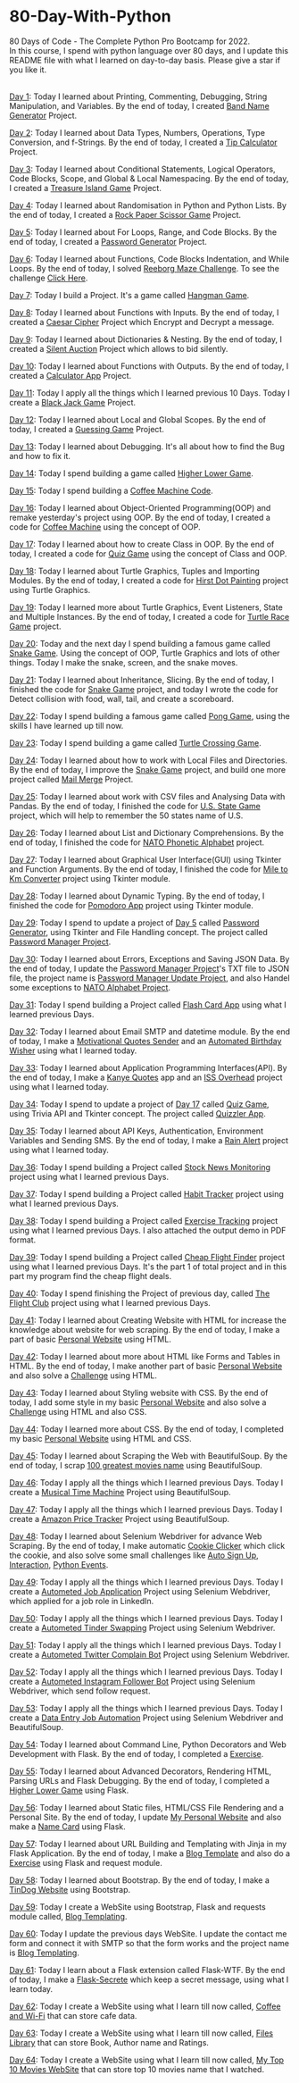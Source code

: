 # 80-Day-With-Python
80 Days of Code - The Complete Python Pro Bootcamp for 2022.<br>
In this course, I spend with python language over 80 days, and I update this README file with what I learned on day-to-day basis.
Please give a star if you like it.<br><br>

<a href="https://github.com/rajdip20/100-Day-With-Python/tree/main/Day%201">Day 1</a>: Today I learned about Printing, Commenting,
Debugging, String Manipulation, and Variables. By the end of today, I created <a href="https://github.com/rajdip20/100-Day-With-Python/blob/main/Day%201/Band%20Name%20Generator.py">Band Name Generator</a>
Project.<br>

<a href="https://github.com/rajdip20/100-Day-With-Python/tree/main/Day%202">Day 2</a>: Today I learned about Data Types, Numbers,
Operations, Type Conversion, and f-Strings. By the end of today, I created a <a href="https://github.com/rajdip20/100-Day-With-Python/blob/main/Day%202/Tip%20Calculator.py">Tip Calculator</a>
Project.<br>

<a href="https://github.com/rajdip20/100-Day-With-Python/tree/main/Day%203">Day 3</a>: Today I learned about Conditional Statements,
Logical Operators, Code Blocks, Scope, and Global & Local Namespacing. By the end of today, I created a <a href="https://github.com/rajdip20/100-Day-With-Python/blob/main/Day%203/Treasure%20Island.py">Treasure Island Game</a> 
Project.<br>

<a href="https://github.com/rajdip20/100-Day-With-Python/tree/main/Day%204">Day 4</a>: Today I learned about Randomisation in Python and Python Lists.
By the end of today, I created a <a href="https://github.com/rajdip20/100-Day-With-Python/blob/main/Day%204/Rock%20Paper%20Scissor%20game.py">Rock Paper Scissor Game</a>
Project.<br>

<a href="https://github.com/rajdip20/100-Day-With-Python/tree/main/Day%205">Day 5</a>: Today I learned about For Loops, Range, and Code Blocks.
By the end of today, I created a <a href="https://github.com/rajdip20/100-Day-With-Python/blob/main/Day%205/Password%20Generator.py">Password Generator</a>
Project.<br>

<a href="https://github.com/rajdip20/100-Day-With-Python/tree/main/Day%206">Day 6</a>: Today I learned about Functions, Code Blocks
Indentation, and While Loops. By the end of today, I solved <a href="https://github.com/rajdip20/100-Day-With-Python/blob/main/Day%206/5.Maze.py">Reeborg Maze Challenge</a>.
To see the challenge <a href="https://reeborg.ca/reeborg.html?lang=en&mode=python&menu=worlds%2Fmenus%2Freeborg_intro_en.json&name=Maze&url=worlds%2Ftutorial_en%2Fmaze1.json">Click Here</a>.<br>

<a href="https://github.com/rajdip20/100-Day-With-Python/tree/main/Day%207">Day 7</a>: Today I build a Project. It's a game called
<a href="https://github.com/rajdip20/100-Day-With-Python/tree/main/Day%207">Hangman Game</a>.<br>

<a href="https://github.com/rajdip20/100-Day-With-Python/tree/main/Day%208">Day 8</a>: Today I learned about Functions with Inputs.
By the end of today, I created a <a href="https://github.com/rajdip20/100-Day-With-Python/tree/main/Day%208/Project%20Caesar%20Cipher">Caesar Cipher</a>
Project which Encrypt and Decrypt a message.<br>

<a href="https://github.com/rajdip20/100-Day-With-Python/tree/main/Day%209">Day 9</a>: Today I learned about Dictionaries & Nesting.
By the end of today, I created a <a href="https://github.com/rajdip20/100-Day-With-Python/tree/main/Day%209/Project%20The%20Secret%20Auction">Silent Auction</a>
Project which allows to bid silently.<br>

<a href="https://github.com/rajdip20/100-Day-With-Python/tree/main/Day%2010">Day 10</a>: Today I learned about Functions with Outputs.
By the end of today, I created a <a href="https://github.com/rajdip20/100-Day-With-Python/tree/main/Day%2010/Project%20Calculator">Calculator App</a>
Project.<br>

<a href="https://github.com/rajdip20/100-Day-With-Python/tree/main/Day%2011">Day 11</a>: Today I apply all the things which I learned previous 10 Days.
Today I create a <a href="https://github.com/rajdip20/100-Day-With-Python/tree/main/Day%2011">Black Jack Game</a>
Project.<br>

<a href="https://github.com/rajdip20/100-Day-With-Python/tree/main/Day%2012">Day 12</a>: Today I learned about Local and Global Scopes.
By the end of today, I created a <a href="https://github.com/rajdip20/100-Day-With-Python/tree/main/Day%2012/Project%20Guessing%20Game">Guessing Game</a>
Project.<br>

<a href="https://github.com/rajdip20/100-Day-With-Python/tree/main/Day%2013">Day 13</a>: Today I learned about Debugging. 
It's all about how to find the Bug and how to fix it.<br>

<a href="https://github.com/rajdip20/100-Day-With-Python/tree/main/Day%2014">Day 14</a>: Today I spend building a game called
<a href="https://github.com/rajdip20/100-Day-With-Python/tree/main/Day%2014">Higher Lower Game</a>.<br>

<a href="https://github.com/rajdip20/100-Day-With-Python/tree/main/Day%2015">Day 15</a>: Today I spend building a
<a href="https://github.com/rajdip20/100-Day-With-Python/tree/main/Day%2015">Coffee Machine Code</a>.<br>

<a href="https://github.com/rajdip20/100-Day-With-Python/tree/main/Day%2016">Day 16</a>: Today I learned about Object-Oriented Programming(OOP) and remake 
yesterday's project using OOP. By the end of today, I created a code for <a href="https://github.com/rajdip20/100-Day-With-Python/tree/main/Day%2016/Coffee%20Machine">Coffee Machine</a>
using the concept of OOP.<br>

<a href="https://github.com/rajdip20/100-Day-With-Python/tree/main/Day%2017">Day 17</a>: Today I learned about how to create Class in OOP. 
By the end of today, I created a code for <a href="https://github.com/rajdip20/100-Day-With-Python/tree/main/Day%2017/Quiz%20Game">Quiz Game</a>
using the concept of Class and OOP.<br>

<a href="https://github.com/rajdip20/100-Day-With-Python/tree/main/Day%2018">Day 18</a>: Today I learned about Turtle Graphics, Tuples and Importing Modules. 
By the end of today, I created a code for <a href="https://github.com/rajdip20/100-Day-With-Python/tree/main/Day%2018/Hirst%20Painting%20Project">Hirst Dot Painting</a>
project using Turtle Graphics.<br>

<a href="https://github.com/rajdip20/100-Day-With-Python/tree/main/Day%2019">Day 19</a>: Today I learned more about Turtle Graphics, Event Listeners, State and Multiple Instances. 
By the end of today, I created a code for <a href="https://github.com/rajdip20/100-Day-With-Python/tree/main/Day%2019/Turtle%20Race%20Game">Turtle Race Game</a>
project.<br>

<a href="https://github.com/rajdip20/100-Day-With-Python/tree/main/Day%2020">Day 20</a>: Today and the next day I spend building a famous game
called <a href="https://github.com/rajdip20/100-Day-With-Python/tree/main/Day%2020/Snake%20Game">Snake Game</a>. Using the concept of
OOP, Turtle Graphics and lots of other things. Today I make the snake, screen, and the snake moves.<br>

<a href="https://github.com/rajdip20/100-Day-With-Python/tree/main/Day%2021">Day 21</a>: Today I learned about Inheritance, Slicing. 
By the end of today, I finished the code for <a href="https://github.com/rajdip20/100-Day-With-Python/tree/main/Day%2021/Snake%20Game">Snake Game</a>
project, and today I wrote the code for Detect collision with food, wall, tail, and create a scoreboard.<br>

<a href="https://github.com/rajdip20/100-Day-With-Python/tree/main/Day%2022">Day 22</a>: Today I spend building a famous game called
<a href="https://github.com/rajdip20/100-Day-With-Python/tree/main/Day%2022/Pong%20Game">Pong Game</a>, using the skills I have learned up till now.<br>

<a href="https://github.com/rajdip20/100-Day-With-Python/tree/main/Day%2023">Day 23</a>: Today I spend building a game called
<a href="https://github.com/rajdip20/100-Day-With-Python/tree/main/Day%2023/Turtle%20Crossing%20Game">Turtle Crossing Game</a>.<br>

<a href="https://github.com/rajdip20/100-Day-With-Python/tree/main/Day%2024">Day 24</a>: Today I learned about how to work with Local Files and Directories. 
By the end of today, I improve the <a href="https://github.com/rajdip20/100-Day-With-Python/tree/main/Day%2024/Snake%20Game">Snake Game</a>
project, and build one more project called <a href="https://github.com/rajdip20/100-Day-With-Python/tree/main/Day%2024/Mail%20Merge%20Project">Mail Merge</a>
Project.<br>

<a href="https://github.com/rajdip20/100-Day-With-Python/tree/main/Day%2025">Day 25</a>: Today I learned about work with CSV files and Analysing Data with Pandas. 
By the end of today, I finished the code for <a href="https://github.com/rajdip20/100-Day-With-Python/tree/main/Day%2025/US%20States%20Game">U.S. State Game</a>
project, which will help to remember the 50 states name of U.S.<br>

<a href="https://github.com/rajdip20/100-Day-With-Python/tree/main/Day%2026">Day 26</a>: Today I learned about List and Dictionary Comprehensions. 
By the end of today, I finished the code for <a href="https://github.com/rajdip20/100-Day-With-Python/tree/main/Day%2026/NATO%20alphabet%20project">NATO Phonetic Alphabet</a>
project.<br>

<a href="https://github.com/rajdip20/100-Day-With-Python/tree/main/Day%2027">Day 27</a>: Today I learned about Graphical User Interface(GUI) using Tkinter and Function Arguments. 
By the end of today, I finished the code for <a href="https://github.com/rajdip20/100-Day-With-Python/tree/main/Day%2027/Mile%20to%20Km%20Converter">Mile to Km Converter</a>
project using Tkinter module.<br>

<a href="https://github.com/rajdip20/100-Day-With-Python/tree/main/Day%2028">Day 28</a>: Today I learned about Dynamic Typing. 
By the end of today, I finished the code for <a href="https://github.com/rajdip20/100-Day-With-Python/tree/main/Day%2028/Pomodoro%20Project">Pomodoro App</a>
project using Tkinter module.<br>

<a href="https://github.com/rajdip20/100-Day-With-Python/tree/main/Day%2029">Day 29</a>: Today I spend to update a project of <a href="https://github.com/rajdip20/100-Day-With-Python/tree/main/Day%205">Day 5</a> 
called <a href="https://github.com/rajdip20/100-Day-With-Python/blob/main/Day%205/Password%20Generator.py">Password Generator</a>, using Tkinter and File Handling concept.
The project called <a href="https://github.com/rajdip20/100-Day-With-Python/tree/main/Day%2029/Password%20Manager%20Project">Password Manager Project</a>.<br>

<a href="https://github.com/rajdip20/100-Day-With-Python/tree/main/Day%2030">Day 30</a>: Today I learned about Errors, Exceptions and Saving JSON Data. 
By the end of today, I update the <a href="https://github.com/rajdip20/100-Day-With-Python/tree/main/Day%2029/Password%20Manager%20Project">Password Manager Project</a>'s TXT file to JSON file, the project name is
<a href="https://github.com/rajdip20/100-Day-With-Python/tree/main/Day%2030/Password%20Manager%20Update%20Project">Password Manager Update Project</a>, 
and also Handel some exceptions to <a href="https://github.com/rajdip20/100-Day-With-Python/tree/main/Day%2030/Exception%20Handling%20NATO%20Alphabet%20Project">NATO Alphabet Project</a>.<br>

<a href="https://github.com/rajdip20/100-Day-With-Python/tree/main/Day%2031">Day 31</a>: Today I spend building a Project called
<a href="https://github.com/rajdip20/100-Day-With-Python/tree/main/Day%2031/Flash%20Card%20App">Flash Card App</a> using what I learned previous Days.<br>

<a href="https://github.com/rajdip20/100-Day-With-Python/tree/main/Day%2032">Day 32</a>: Today I learned about Email SMTP and datetime module. 
By the end of today, I make a <a href="https://github.com/rajdip20/100-Day-With-Python/tree/main/Day%2032/Motivational%20Quotes%20Sender">Motivational Quotes Sender</a>
and an <a href="https://github.com/rajdip20/100-Day-With-Python/tree/main/Day%2032/Automated%20Birthday%20Wisher">Automated Birthday Wisher</a> using what I learned today.<br>

<a href="https://github.com/rajdip20/100-Day-With-Python/tree/main/Day%2033">Day 33</a>: Today I learned about Application Programming Interfaces(API). 
By the end of today, I make a <a href="https://github.com/rajdip20/100-Day-With-Python/tree/main/Day%2033/Challenge%20Kanye%20Quotes">Kanye Quotes</a> app
and an <a href="https://github.com/rajdip20/100-Day-With-Python/tree/main/Day%2033/ISS%20OverHead">ISS Overhead</a> project using what I learned today.<br>

<a href="https://github.com/rajdip20/100-Day-With-Python/tree/main/Day%2034">Day 34</a>: Today I spend to update a project of <a href="https://github.com/rajdip20/100-Day-With-Python/tree/main/Day%2017">Day 17</a> 
called <a href="https://github.com/rajdip20/100-Day-With-Python/tree/main/Day%2017/Quiz%20Game">Quiz Game</a>, using Trivia API and Tkinter concept.
The project called <a href="https://github.com/rajdip20/100-Day-With-Python/tree/main/Day%2034/Quizzler%20App">Quizzler App</a>.<br>

<a href="https://github.com/rajdip20/100-Day-With-Python/tree/main/Day%2035">Day 35</a>: Today I learned about API Keys, Authentication, Environment Variables and Sending SMS. 
By the end of today, I make a <a href="https://github.com/rajdip20/100-Day-With-Python/tree/main/Day%2035/Rain%20Alert">Rain Alert</a> 
project using what I learned today.<br>

<a href="https://github.com/rajdip20/100-Day-With-Python/tree/main/Day%2036">Day 36</a>: Today I spend building a Project called 
<a href="https://github.com/rajdip20/100-Day-With-Python/tree/main/Day%2036/Stock%20News%20App">Stock News Monitoring</a> 
project using what I learned previous Days.<br>

<a href="https://github.com/rajdip20/100-Day-With-Python/tree/main/Day%2037">Day 37</a>: Today I spend building a Project called 
<a href="https://github.com/rajdip20/100-Day-With-Python/tree/main/Day%2037/Habit%20Tracker">Habit Tracker</a> 
project using what I learned previous Days.<br>

<a href="https://github.com/rajdip20/100-Day-With-Python/tree/main/Day%2038">Day 38</a>: Today I spend building a Project called 
<a href="https://github.com/rajdip20/100-Day-With-Python/tree/main/Day%2038/Exercise%20Traking">Exercise Tracking</a> 
project using what I learned previous Days. I also attached the output demo in PDF format.<br>

<a href="https://github.com/rajdip20/100-Day-With-Python/tree/main/Day%2039">Day 39</a>: Today I spend building a Project called 
<a href="https://github.com/rajdip20/100-Day-With-Python/tree/main/Day%2039/Flight%20Deals">Cheap Flight Finder</a> 
project using what I learned previous Days. It's the part 1 of total project and in this part my program find the cheap flight deals.<br>

<a href="https://github.com/rajdip20/100-Day-With-Python/tree/main/Day%2040">Day 40</a>: Today I spend finishing the Project of previous day, called 
<a href="https://github.com/rajdip20/100-Day-With-Python/tree/main/Day%2040/Flight%20Deals">The Flight Club</a> 
project using what I learned previous Days.<br>

<a href="https://github.com/rajdip20/100-Day-With-Python/tree/main/Day%2041">Day 41</a>: Today I learned about Creating Website with HTML for increase the knowledge about website for web scraping. 
By the end of today, I make a part of basic <a href="https://github.com/rajdip20/100-Day-With-Python/tree/main/Day%2041/HTML%20-%20Personal%20Site">Personal Website</a>
using HTML.<br>

<a href="https://github.com/rajdip20/100-Day-With-Python/tree/main/Day%2042">Day 42</a>: Today I learned about more about HTML like Forms and Tables in HTML. 
By the end of today, I make another part of basic <a href="https://github.com/rajdip20/100-Day-With-Python/tree/main/Day%2042/HTML%20-%20Personal%20Site">Personal Website</a>
and also solve a <a href="https://github.com/rajdip20/100-Day-With-Python/blob/main/Day%2042/HTML%20Challenge/index.html">Challenge</a> using HTML.<br>

<a href="https://github.com/rajdip20/100-Day-With-Python/tree/main/Day%2043">Day 43</a>: Today I learned about Styling website with CSS. 
By the end of today, I add some style in my basic <a href="https://github.com/rajdip20/100-Day-With-Python/tree/main/Day%2043/HTML%20-%20Personal%20Site">Personal Website</a>
and also solve a <a href="https://github.com/rajdip20/100-Day-With-Python/tree/main/Day%2043/CSS%20-%20Bacon%20Fansite">Challenge</a> using HTML and also CSS.<br>

<a href="https://github.com/rajdip20/100-Day-With-Python/tree/main/Day%2044">Day 44</a>: Today I learned more about CSS. 
By the end of today, I completed my basic <a href="https://github.com/rajdip20/100-Day-With-Python/tree/main/Day%2044/CSS%20-%20My%20Site">Personal Website</a>
using HTML and CSS.<br>

<a href="https://github.com/rajdip20/100-Day-With-Python/tree/main/Day%2045">Day 45</a>: Today I learned about Scraping the Web with BeautifulSoup. 
By the end of today, I scrap <a href="https://github.com/rajdip20/100-Day-With-Python/tree/main/Day%2045/100%20movies%20to%20watch">100 greatest movies name</a>
using BeautifulSoup.<br>

<a href="https://github.com/rajdip20/100-Day-With-Python/tree/main/Day%2046">Day 46</a>: Today I apply all the things which I learned previous Days.
Today I create a <a href="https://github.com/rajdip20/100-Day-With-Python/tree/main/Day%2046/Musical%20Time%20Machine">Musical Time Machine</a>
Project using BeautifulSoup.<br>

<a href="https://github.com/rajdip20/100-Day-With-Python/tree/main/Day%2047">Day 47</a>: Today I apply all the things which I learned previous Days.
Today I create a <a href="https://github.com/rajdip20/100-Day-With-Python/tree/main/Day%2047/Amazon%20Price%20Tracker">Amazon Price Tracker</a>
Project using BeautifulSoup.<br>

<a href="https://github.com/rajdip20/100-Day-With-Python/tree/main/Day%2048">Day 48</a>: Today I learned about Selenium Webdriver for advance Web Scraping. 
By the end of today, I make automatic <a href="https://github.com/rajdip20/100-Day-With-Python/tree/main/Day%2048/Cookie%20Clicker">Cookie Clicker</a>
which click the cookie, and also solve some small challenges like <a href="https://github.com/rajdip20/100-Day-With-Python/blob/main/Day%2048/Challenge/autosignup.py">Auto Sign Up</a>,
<a href="https://github.com/rajdip20/100-Day-With-Python/blob/main/Day%2048/Challenge/interaction.py">Interaction</a>,
<a href="https://github.com/rajdip20/100-Day-With-Python/blob/main/Day%2048/Challenge/main.py">Python Events</a>.<br>

<a href="https://github.com/rajdip20/100-Day-With-Python/tree/main/Day%2049">Day 49</a>: Today I apply all the things which I learned previous Days.
Today I create a <a href="https://github.com/rajdip20/100-Day-With-Python/tree/main/Day%2049/Autometed%20Job%20Application">Autometed Job Application</a>
Project using Selenium Webdriver, which applied for a job role in LinkedIn.<br>

<a href="https://github.com/rajdip20/100-Day-With-Python/tree/main/Day%2050">Day 50</a>: Today I apply all the things which I learned previous Days.
Today I create a <a href="https://github.com/rajdip20/100-Day-With-Python/tree/main/Day%2050/Automate%20Tinder%20Swaping">Autometed Tinder Swapping</a>
Project using Selenium Webdriver.<br>

<a href="https://github.com/rajdip20/100-Day-With-Python/tree/main/Day%2051">Day 51</a>: Today I apply all the things which I learned previous Days.
Today I create a <a href="https://github.com/rajdip20/100-Day-With-Python/tree/main/Day%2051/Twitter%20Complain%20Bot">Autometed Twitter Complain Bot</a>
Project using Selenium Webdriver.<br>

<a href="https://github.com/rajdip20/100-Day-With-Python/tree/main/Day%2052">Day 52</a>: Today I apply all the things which I learned previous Days.
Today I create a <a href="https://github.com/rajdip20/100-Day-With-Python/tree/main/Day%2052/Instagram%20Follower%20Bot">Autometed Instagram Follower Bot</a>
Project using Selenium Webdriver, which send follow request.<br>

<a href="https://github.com/rajdip20/100-Day-With-Python/tree/main/Day%2053">Day 53</a>: Today I apply all the things which I learned previous Days.
Today I create a <a href="https://github.com/rajdip20/100-Day-With-Python/tree/main/Day%2053/Data%20Entry%20Job%20Automation">Data Entry Job Automation</a>
Project using Selenium Webdriver and BeautifulSoup.<br>

<a href="https://github.com/rajdip20/100-Day-With-Python/tree/main/Day%2054">Day 54</a>: Today I learned about Command Line, Python Decorators and Web Development with Flask. 
By the end of today, I completed a <a href="https://github.com/rajdip20/100-Day-With-Python/tree/main/Day%2054/Exercise">Exercise</a>.<br>

<a href="https://github.com/rajdip20/100-Day-With-Python/tree/main/Day%2055">Day 55</a>: Today I learned about Advanced Decorators, Rendering HTML, Parsing URLs and Flask Debugging. 
By the end of today, I completed a <a href="https://github.com/rajdip20/80-Day-With-Python/tree/main/Day%2055/Higher%20or%20Lower%20Game">Higher Lower Game</a> using Flask.<br>

<a href="https://github.com/rajdip20/100-Day-With-Python/tree/main/Day%2056">Day 56</a>: Today I learned about Static files, HTML/CSS File Rendering and a Personal Site. 
By the end of today, I update <a href="https://github.com/rajdip20/80-Day-With-Python/tree/main/Day%2056/My%20Personal%20Site">My Personal Website</a> and also make a 
<a href="https://github.com/rajdip20/80-Day-With-Python/tree/main/Day%2056/My%20Name%20Card">Name Card</a> using Flask.<br>

<a href="https://github.com/rajdip20/100-Day-With-Python/tree/main/Day%2057">Day 57</a>: Today I learned about URL Building and Templating with Jinja in my Flask Application. 
By the end of today, I make a <a href="https://github.com/rajdip20/80-Day-With-Python/tree/main/Day%2057/Blog%20Templating">Blog Template</a> and also do a 
<a href="https://github.com/rajdip20/80-Day-With-Python/tree/main/Day%2057/Exercise">Exercise</a> using Flask and request module.<br>

<a href="https://github.com/rajdip20/100-Day-With-Python/tree/main/Day%2058">Day 58</a>: Today I learned about Bootstrap. 
By the end of today, I make a <a href="https://github.com/rajdip20/80-Day-With-Python/tree/main/Day%2058/TinDog%20Completed%20Website">TinDog Website</a> 
using Bootstrap.<br>

<a href="https://github.com/rajdip20/100-Day-With-Python/tree/main/Day%2059">Day 59</a>: Today I create a WebSite using Bootstrap, Flask and requests module called,
<a href="https://github.com/rajdip20/80-Day-With-Python/tree/main/Day%2059/Blog%20Templating">Blog Templating</a>.<br>

<a href="https://github.com/rajdip20/100-Day-With-Python/tree/main/Day%2060">Day 60</a>: Today I update the previous days WebSite. 
I update the contact me form and connect it with SMTP so that the form works and the project name is
<a href="https://github.com/rajdip20/80-Day-With-Python/tree/main/Day%2060/Blog%20Templating">Blog Templating</a>.<br>

<a href="https://github.com/rajdip20/100-Day-With-Python/tree/main/Day%2061">Day 61</a>: Today I learn about a Flask extension called Flask-WTF. 
By the end of today, I make a <a href="https://github.com/rajdip20/80-Day-With-Python/tree/main/Day%2061/flask-secrets">Flask-Secrete</a>
which keep a secret message, using what I learn today.<br>

<a href="https://github.com/rajdip20/100-Day-With-Python/tree/main/Day%2062">Day 62</a>: Today I create a WebSite using what I learn till now called,
<a href="https://github.com/rajdip20/80-Day-With-Python/tree/main/Day%2062/Coffee%20and%20wifi">Coffee and Wi-Fi</a> that can store cafe data.<br>

<a href="https://github.com/rajdip20/100-Day-With-Python/tree/main/Day%2063">Day 63</a>: Today I create a WebSite using what I learn till now called,
<a href="https://github.com/rajdip20/80-Day-With-Python/tree/main/Day%2063/Files%20Library">Files Library</a> that can store Book, Author name and Ratings.<br>

<a href="https://github.com/rajdip20/100-Day-With-Python/tree/main/Day%2064">Day 64</a>: Today I create a WebSite using what I learn till now called,
<a href="https://github.com/rajdip20/80-Day-With-Python/tree/main/Day%2064/My%20Top%2010%20Movies%20Website">My Top 10 Movies WebSite</a> that can store top 10 movies name that I watched.<br>

